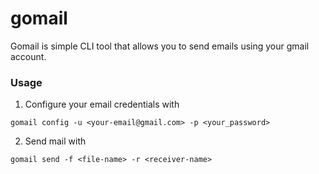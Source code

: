 # gomail

Gomail is simple CLI tool that allows you to send emails using your gmail account.

### Usage

1. Configure your email credentials with

`gomail config -u <your-email@gmail.com> -p <your_password>`

2. Send mail with

`gomail send -f <file-name> -r <receiver-name>`